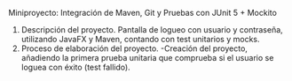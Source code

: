 Miniproyecto: Integración de Maven, Git y Pruebas con JUnit 5 + Mockito
1. Descripción del proyecto.
 Pantalla de logueo con usuario y contraseña, utilizando JavaFX y Maven, contando con test unitarios y mocks.
2. Proceso de elaboración del proyecto.
 -Creación del proyecto, añadiendo la primera prueba unitaria que comprueba si el usuario se loguea con éxito (test fallido).